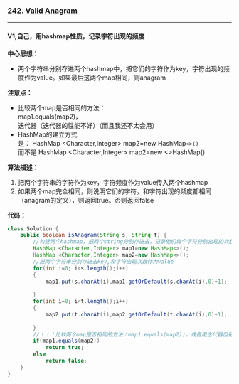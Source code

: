 ### [242. Valid Anagram](https://leetcode.com/problems/valid-anagram/)

---

#### V1,自己，用hashmap性质，记录字符出现的频度

**中心思想：**
- 两个字符串分别存进两个hashmap中，把它们的字符作为key，字符出现的频度作为value。如果最后这两个map相同，则anagram

**注意点：**
- 比较两个map是否相同的方法：<br/>
map1.equals(map2)，<br/>
迭代器（迭代器的性能不好）（而且我还不太会用）
- HashMap的建立方式 <br/>
是：   HashMap <Character,Integer> map2=new HashMap`<>()`<br/>
而不是 HashMap <Character,Integer> map2=new <>HashMap()

**算法描述：**
1. 把两个字符串的字符作为key，字符频度作为value传入两个hashmap
2. 如果两个map完全相同，则说明它们的字符，和字符出现的频度都相同（anagram的定义），则返回true。否则返回false

**代码：**
```java
class Solution {
    public boolean isAnagram(String s, String t) {
        //构建两个hashmap，把两个string分别存进去，记录他们每个字符分别出现的次数，次数都相同则说明anagram
        HashMap <Character,Integer> map1=new HashMap<>();
        HashMap <Character,Integer> map2=new HashMap<>();
        //把两个字符串分别存进去key,和字符出现次数作为value
        for(int i=0; i<s.length();i++)
        {
            map1.put(s.charAt(i),map1.getOrDefault(s.charAt(i),0)+1);
            
        }
        for(int i=0; i<t.length();i++)
        {
            map2.put(t.charAt(i),map2.getOrDefault(t.charAt(i),0)+1);
            
        }
        //！！！比较两个map是否相同的方法：map1.equals(map2))，或者用迭代器但是迭代器的性能反而不好。
        if(map1.equals(map2))
            return true;
        else
            return false;
    }
}

```
